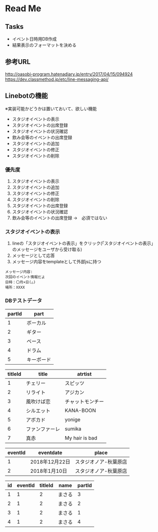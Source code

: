 # Read Me
## Tasks
 - イベント日時用DB作成
 - 結果表示のフォーマットを決める
## 参考URL
http://oasobi-program.hatenadiary.jp/entry/2017/04/15/094924
https://dev.classmethod.jp/etc/line-messaging-api/
## Linebotの機能
※実装可能かどうかは置いておいて、欲しい機能
 - スタジオイベントの表示
 - スタジオイベントの出席登録
 - スタジオイベントの状況確認
 - 飲み会等のイベントの出席登録
 - スタジオイベントの追加
 - スタジオイベントの修正
 - スタジオイベントの削除

### 優先度
 1. スタジオイベントの表示
 1. スタジオイベントの追加
 1. スタジオイベントの修正
 1. スタジオイベントの削除
 1. スタジオイベントの出席登録
 1. スタジオイベントの状況確認
 1. 飲み会等のイベントの出席登録
  →　必須ではない

### スタジオイベントの表示
 1. lineの「スタジオイベントの表示」をクリック(「スタジオイベントの表示」のメッセージをユーザから受け取る)
 1. メッセージとして応答
 1. メッセージ内容をtemplateとして外部jsに持つ
```
メッセージ内容:  
次回のイベント情報だよ
日時：〇月×日(△)  
場所：XXXX
```

### DBテストデータ
| partId | part |
----|---- 
| 1 | ボーカル |
| 2 | ギター |
| 3 | ベース |
| 4 | ドラム |
| 5 | キーボード |

|titleId|title|atrtist|
----|----|----
| 1 | チェリー | スピッツ
| 2 | リライト | アジカン
| 3 | 風吹けば恋 | チャットモンチー
| 4 | シルエット | KANA-BOON
| 5 | アボカド | yonige
| 6 | ファンファーレ | sumika
| 7 | 真赤 | My hair is bad

|eventId|eventdate|place|
----|----|----
| 1 | 2018年12月22日 | スタジオノア-秋葉原店|
| 2 | 2018年1月10日 | スタジオノア-秋葉原店|


|id|eventId|titleId|name|partId|
----|----|----|----|----
|1|1|2|まさる|3|
|2|1|2|まさる|2|
|3|1|2|まさる|1|
|4|1|2|まさる|4|

